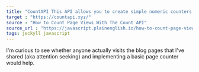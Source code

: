 ```yaml
---
title: "CountAPI This API allows you to create simple numeric counters. IaaS, Integer as a Service."
target : "https://countapi.xyz/"
source : "How to Count Page Views With The Count API"
source_url : "https://javascript.plainenglish.io/how-to-count-page-views-with-the-count-api-afc9369c1f8f"
tags: jeckyll javascript 
---
```


I'm curious to see whether anyone actually visits the blog pages that I've shared (aka attention seeking) and implementing a basic page counter would help.
